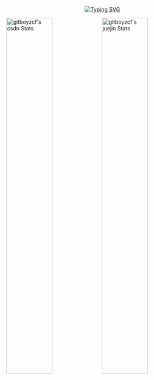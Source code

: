<p align=center>
  <a href="https://git.io/typing-svg"><img src="https://readme-typing-svg.demolab.com?font=Fira+Code&weight=600&size=30&pause=1000&color=38C2FFE8&random=false&width=600&lines=Welcome+to+the+world+of+Boyzcf+!" alt="Typing SVG" /></a>
</p>
<p>
  <a href="https://blog.csdn.net/qq_43775179" target="_blank"><img src="https://stats.justsong.cn/api/csdn/?id=qq_43775179&theme=dark" alt="gitboyzcf's csdn Stats" width="49%" /></a>
  <a href="https://juejin.cn/user/853651045488455" target="_blank"><img src="https://stats.justsong.cn/api/juejin/?id=853651045488455&theme=dark" alt="gitboyzcf's juejin Stats" width="49%" /></a>
</p>
